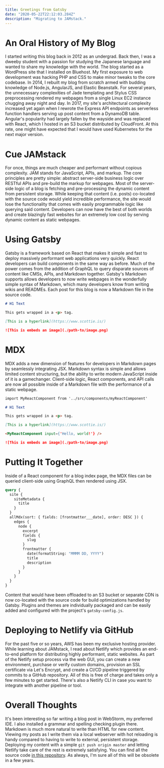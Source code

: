 ```yaml
---
title: Greetings from Gatsby
date: "2020-05-22T22:12:03.284Z"
description: "Migrating to JAMstack."
---
```


# An Oral History of My Blog

I started writing this blog back in 2012 as an undergrad. Back then, I was a dweeby student with a passion for studying the Japanese language and wanted to share my knowledge with the world. The blog started as a WordPress site that I installed on Bluehost. My first exposure to web development was hacking PHP and CSS to make minor tweaks to the core codebase. In 2014, I rebuilt my blog from scratch armed with budding knowledge of Node.js, AngularJS, and Elastic Beanstalk. For several years, the unnecessary complexities of Jade templating and Stylus CSS preprocessing rendered my webpages from a single Linux EC2 instance chugging away night and day. In 2017, my site's architectural complexity increased yet again when I rewrote the Express API endpoints as serverless function handlers serving up post content from a DynamoDB table. Angular's popularity had largely fallen by the wayside and was replaced with React, which I hosted in an S3 bucket distributed by CloudFront. At this rate, one might have expected that I would have used Kubernetes for the next major version.

# Cue JAMstack

For once, things are much cheaper and performant without copious complexity. JAM stands for JavaScript, APIs, and markup. The core principles are pretty simple: abstract server-side business logic over RESTful APIs and pre-build the markup for webpages. Most of the server-side logic of a blog is fetching and pre-processing the dynamic content from persistent storage. While keeping that content (i.e. posts) co-located with the source code would yield incredible performance, the site would lose the functionality that comes with easily programmable logic like querying said content. Developers can now have the best of both worlds and create blazingly fast websites for an extremely low cost by serving dynamic content as static webpages.

# Using Gatsby

Gatsby is a framework based on React that makes it simple and fast to deploy massively performant web applications very quickly. React developers can build components in the same way as before. Much of the power comes from the addition of GraphQL to query disparate sources of content like CMSs, APIs, and Markdown together. Gatsby's Markdown supports allows developers to now write webpages in the wonderfully simple syntax of Markdown, which many developers know from writing wikis and READMEs. Each post for this blog is now a Markdown file in the source code.

```markdown
# H1 Text

This gets wrapped in a <p> tag.

[This is a hyperlink](https://www.scottie.is/)

![This is embeds an image](./path-to/image.png)
```

# MDX

MDX adds a new dimension of features for developers in Markdown pages by seamlessly integrating JSX. Markdown syntax is simple and allows limited content structuring, but the ability to write modern JavaScript inside of it is a gamechanger. Client-side logic, React components, and API calls are now all possible inside of a Markdown file with the performance of a static webpage.

```markdown
import MyReactComponent from '../src/components/myReactComponent'

# H1 Text

This gets wrapped in a <p> tag.

[This is a hyperlink](https://www.scottie.is/)

<MyReactComponent input={'Hello, world!'} />

![This is embeds an image](./path-to/image.png)
```

# Putting It Together

Inside of a React component for a blog index page, the MDX files can be queried client-side using GraphQL then rendered using JSX.

```graphql
query {
  site {
    siteMetadata {
      title
    }
  }
  allMdx(sort: { fields: [frontmatter___date], order: DESC }) {
    edges {
      node {
        excerpt
        fields {
          slug
        }
        frontmatter {
          date(formatString: "MMMM DD, YYYY")
          title
          description
        }
      }
    }
  }
}
```

Content that would have been offloaded to an S3 bucket or separate CDN is now co-located with the source code for build optimizations handled by Gatsby. Plugins and themes are individually packaged and can be easily added and configured with the project's `gatsby-config.js`.

# Deploying to Netlify via GitHub

For the past five or so years, AWS has been my exclusive hosting provider. While learning about JAMstack, I read about Netlify which provides an end-to-end platform for distributing highly performant, static websites. As part of the Netlify setup process via the web GUI, you can create a new environment, purchase or verify custom domains, provision an SSL certificate via Let's Encrypt, and create a CI/CD pipeline triggered by commits to a GitHub repository. All of this is free of charge and takes only a few minutes to get started. There's also a Netlify CLI in case you want to integrate with another pipeline or tool.

# Overall Thoughts

It's been interesting so far writing a blog post in WebStorm, my preferred IDE. I also installed a grammar and spelling checking plugin there. Markdown is much more natural to write than HTML for new content. Viewing my posts as I write them via a local webserver with hot reloading is handy compared to having to write to external, persistent storage. Deploying my content with a simple `git push origin master` and letting Netlify take care of the rest is extremely satisfying. You can find all the source code [in this repository](https://github.com/scottenriquez/scottie-is-xxx). As always, I'm sure all of this will be obsolete in a few years.

